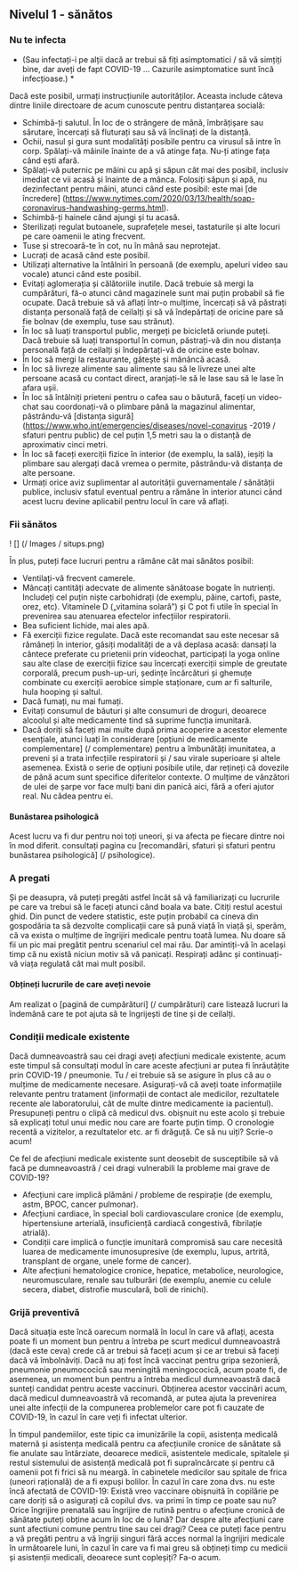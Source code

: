 ## Nivelul 1 - sănătos

### Nu te infecta

* (Sau infectați-i pe alții dacă ar trebui să fiți asimptomatici / să vă simțiți bine, dar aveți de fapt COVID-19 ... Cazurile asimptomatice sunt încă infecțioase.) *

Dacă este posibil, urmați instrucțiunile autorităților. Aceasta include câteva dintre liniile directoare de acum cunoscute pentru distanțarea socială:

* Schimbă-ți salutul. În loc de o strângere de mână, îmbrățișare sau sărutare, încercați să fluturați sau să vă înclinați de la distanță.
* Ochii, nasul și gura sunt modalități posibile pentru ca virusul să intre în corp. Spălați-vă mâinile înainte de a vă atinge fața. Nu-ți atinge fața când ești afară.
* Spălați-vă puternic pe mâini cu apă și săpun cât mai des posibil, inclusiv imediat ce vii acasă și înainte de a mânca. Folosiți săpun și apă, nu dezinfectant pentru mâini, atunci când este posibil: este mai [de încredere] (https://www.nytimes.com/2020/03/13/health/soap-coronavirus-handwashing-germs.html).
* Schimbă-ți hainele când ajungi și tu acasă.
* Sterilizați regulat butoanele, suprafețele mesei, tastaturile și alte locuri pe care oamenii le ating frecvent.
* Tuse și strecoară-te în cot, nu în mână sau neprotejat.
* Lucrați de acasă când este posibil.
* Utilizați alternative la întâlniri în persoană (de exemplu, apeluri video sau vocale) atunci când este posibil.
* Evitați aglomerația și călătoriile inutile. Dacă trebuie să mergi la cumpărături, fă-o atunci când magazinele sunt mai puțin probabil să fie ocupate. Dacă trebuie să vă aflați într-o mulțime, încercați să vă păstrați distanța personală față de ceilalți și să vă îndepărtați de oricine pare să fie bolnav (de exemplu, tuse sau strănut).
* În loc să luați transportul public, mergeți pe bicicletă oriunde puteți. Dacă trebuie să luați transportul în comun, păstrați-vă din nou distanța personală față de ceilalți și îndepărtați-vă de oricine este bolnav.
* În loc să mergi la restaurante, gătește și mănâncă acasă.
* În loc să livreze alimente sau alimente sau să le livreze unei alte persoane acasă cu contact direct, aranjați-le să le lase sau să le lase în afara ușii.
* În loc să întâlniți prieteni pentru o cafea sau o băutură, faceți un video-chat sau coordonați-vă o plimbare până la magazinul alimentar, păstrându-vă [distanța sigură] (https://www.who.int/emergencies/diseases/novel-conavirus -2019 / sfaturi pentru public) de cel puțin 1,5 metri sau la o distanță de aproximativ cinci metri.
* În loc să faceți exerciții fizice în interior (de exemplu, la sală), ieșiți la plimbare sau alergați dacă vremea o permite, păstrându-vă distanța de alte persoane.
* Urmați orice aviz suplimentar al autorității guvernamentale / sănătății publice, inclusiv sfatul eventual pentru a rămâne în interior atunci când acest lucru devine aplicabil pentru locul în care vă aflați.


### Fii sănătos

! [] (/ Images / situps.png)

În plus, puteți face lucruri pentru a rămâne cât mai sănătos posibil:

* Ventilați-vă frecvent camerele.
* Mâncați cantități adecvate de alimente sănătoase bogate în nutrienți. Includeți cel puțin niște carbohidrați (de exemplu, pâine, cartofi, paste, orez, etc). Vitaminele D („vitamina solară”) și C pot fi utile în special în prevenirea sau atenuarea efectelor infecțiilor respiratorii.
* Bea suficient lichide, mai ales apă.
* Fă exerciții fizice regulate. Dacă este recomandat sau este necesar să rămâneți în interior, găsiți modalități de a vă deplasa acasă: dansați la cântece preferate cu prietenii prin videochat, participați la yoga online sau alte clase de exerciții fizice sau încercați exerciții simple de greutate corporală, precum push-up-uri, ședințe încărcături și ghemuțe combinate cu exerciții aerobice simple staționare, cum ar fi salturile, hula hooping și saltul.
* Dacă fumați, nu mai fumați.
* Evitați consumul de băuturi și alte consumuri de droguri, deoarece alcoolul și alte medicamente tind să suprime funcția imunitară.
* Dacă doriți să faceți mai multe după prima acoperire a acestor elemente esențiale, atunci luați în considerare [opțiuni de medicamente complementare] (/ complementare) pentru a îmbunătăți imunitatea, a preveni și a trata infecțiile respiratorii și / sau virale superioare și altele asemenea. Există o serie de opțiuni posibile utile, dar rețineți că dovezile de până acum sunt specifice diferitelor contexte. O mulțime de vânzători de ulei de șarpe vor face mulți bani din panică aici, fără a oferi ajutor real. Nu cădea pentru ei.

#### Bunăstarea psihologică

Acest lucru va fi dur pentru noi toți uneori, și va afecta pe fiecare dintre noi în mod diferit. consultați pagina cu [recomandări, sfaturi și sfaturi pentru bunăstarea psihologică] (/ psihologice).

### A pregati

Și pe deasupra, vă puteți pregăti astfel încât să vă familiarizați cu lucrurile pe care va trebui să le faceți atunci când boala va bate. Citiți restul acestui ghid. Din punct de vedere statistic, este puțin probabil ca cineva din gospodăria ta să dezvolte complicații care să pună viață în viață și, sperăm, că va exista o mulțime de îngrijiri medicale pentru toată lumea. Nu doare să fii un pic mai pregătit pentru scenariul cel mai rău. Dar amintiți-vă în același timp că nu există niciun motiv să vă panicați. Respirați adânc și continuați-vă viața regulată cât mai mult posibil.

#### Obțineți lucrurile de care aveți nevoie

Am realizat o [pagină de cumpărături] (/ cumpărături) care listează lucruri la îndemână care te pot ajuta să te îngrijești de tine și de ceilalți.

### Condiții medicale existente

Dacă dumneavoastră sau cei dragi aveți afecțiuni medicale existente, acum este timpul să consultați modul în care aceste afecțiuni ar putea fi înrăutățite prin COVID-19 / pneumonie. Tu / ei trebuie să se asigure în plus că au o mulțime de medicamente necesare. Asigurați-vă că aveți toate informațiile relevante pentru tratament (informații de contact ale medicilor, rezultatele recente ale laboratorului, cât de multe dintre medicamente ia pacientul). Presupuneți pentru o clipă că medicul dvs. obișnuit nu este acolo și trebuie să explicați totul unui medic nou care are foarte puțin timp. O cronologie recentă a vizitelor, a rezultatelor etc. ar fi drăguță. Ce să nu uiți? Scrie-o acum!

Ce fel de afecțiuni medicale existente sunt deosebit de susceptibile să vă facă pe dumneavoastră / cei dragi vulnerabili la probleme mai grave de COVID-19?
- Afecțiuni care implică plămâni / probleme de respirație (de exemplu, astm, BPOC, cancer pulmonar).
- Afecțiuni cardiace, în special boli cardiovasculare cronice (de exemplu, hipertensiune arterială, insuficiență cardiacă congestivă, fibrilație atrială).
- Condiții care implică o funcție imunitară compromisă sau care necesită luarea de medicamente imunosupresive (de exemplu, lupus, artrită, transplant de organe, unele forme de cancer).
- Alte afecțiuni hematologice cronice, hepatice, metabolice, neurologice, neuromusculare, renale sau tulburări (de exemplu, anemie cu celule secera, diabet, distrofie musculară, boli de rinichi).

### Grijă preventivă

Dacă situația este încă oarecum normală în locul în care vă aflați, acesta poate fi un moment bun pentru a întreba pe scurt medicul dumneavoastră (dacă este ceva) crede că ar trebui să faceți acum și ce ar trebui să faceți dacă vă îmbolnăviți. Dacă nu ați fost încă vaccinat pentru gripa sezonieră, pneumonie pneumococică sau meningită meningococică, acum poate fi, de asemenea, un moment bun pentru a întreba medicul dumneavoastră dacă sunteți candidat pentru aceste vaccinuri. Obținerea acestor vaccinări acum, dacă medicul dumneavoastră vă recomandă, ar putea ajuta la prevenirea unei alte infecții de la compunerea problemelor care pot fi cauzate de COVID-19, în cazul în care veți fi infectat ulterior.

În timpul pandemiilor, este tipic ca imunizările la copii, asistența medicală maternă și asistența medicală pentru ca afecțiunile cronice de sănătate să fie anulate sau întârziate, deoarece medicii, asistentele medicale, spitalele și restul sistemului de asistență medicală pot fi supraîncărcate și pentru că oamenii pot fi frici să nu meargă. în cabinetele medicilor sau spitale de frica (uneori rațională) de a fi expuși bolilor. În cazul în care zona dvs. nu este încă afectată de COVID-19: Există vreo vaccinare obișnuită în copilărie pe care doriți să o asigurați că copilul dvs. va primi în timp ce poate sau nu? Orice îngrijire prenatală sau îngrijire de rutină pentru o afecțiune cronică de sănătate puteți obține acum în loc de o lună? Dar despre alte afecțiuni care sunt afectiuni comune pentru tine sau cei dragi? Ceea ce puteți face pentru a vă pregăti pentru a vă îngriji singuri fără acces normal la îngrijiri medicale în următoarele luni, în cazul în care va fi mai greu să obțineți timp cu medicii și asistenții medicali, deoarece sunt copleșiți? Fa-o acum.
